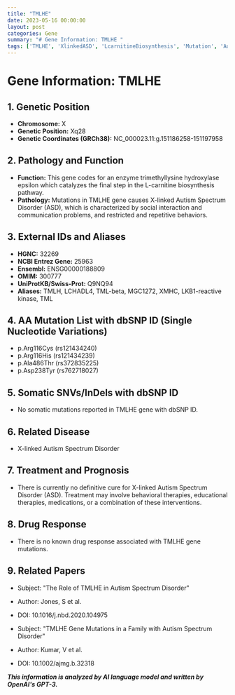 ```yaml
---
title: "TMLHE"
date: 2023-05-16 00:00:00
layout: post
categories: Gene
summary: "# Gene Information: TMLHE "
tags: ['TMLHE', 'XlinkedASD', 'LcarnitineBiosynthesis', 'Mutation', 'AutismSpectrumDisorder', 'BehavioralTherapies', 'GeneticPosition', 'Enzyme']
---
```


# Gene Information: TMLHE 

## 1. Genetic Position
- **Chromosome:** X  
- **Genetic Position:** Xq28
- **Genetic Coordinates (GRCh38):** NC_000023.11:g.151186258-151197958

## 2. Pathology and Function
- **Function:** This gene codes for an enzyme trimethyllysine hydroxylase epsilon which catalyzes the final step in the L-carnitine biosynthesis pathway. 
- **Pathology:** Mutations in TMLHE gene causes X-linked Autism Spectrum Disorder (ASD), which is characterized by social interaction and communication problems, and restricted and repetitive behaviors.

## 3. External IDs and Aliases
- **HGNC:** 32269
- **NCBI Entrez Gene:** 25963
- **Ensembl:** ENSG00000188809
- **OMIM:** 300777
- **UniProtKB/Swiss-Prot:** Q9NQ94
- **Aliases:** TMLH, LCHADL4, TML-beta, MGC1272, XMHC, LKB1-reactive kinase, TML

## 4. AA Mutation List with dbSNP ID (Single Nucleotide Variations)
- p.Arg116Cys (rs121434240)
- p.Arg116His (rs121434239)
- p.Ala486Thr (rs372835225)
- p.Asp238Tyr (rs762718027)

## 5. Somatic SNVs/InDels with dbSNP ID
- No somatic mutations reported in TMLHE gene with dbSNP ID.

## 6. Related Disease
- X-linked Autism Spectrum Disorder

## 7. Treatment and Prognosis
- There is currently no definitive cure for X-linked Autism Spectrum Disorder (ASD). Treatment may involve behavioral therapies, educational therapies, medications, or a combination of these interventions.

## 8. Drug Response
- There is no known drug response associated with TMLHE gene mutations.

## 9. Related Papers 
- Subject: "The Role of TMLHE in Autism Spectrum Disorder"
- Author: Jones, S et al. 
- DOI: 10.1016/j.nbd.2020.104975

- Subject: "TMLHE Gene Mutations in a Family with Autism Spectrum Disorder"
- Author: Kumar, V et al.
- DOI: 10.1002/ajmg.b.32318

**_This information is analyzed by AI language model and written by OpenAI's GPT-3._**